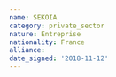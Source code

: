 ```yaml
---
name: SEKOIA
category: private_sector
nature: Entreprise
nationality: France
alliance: 
date_signed: '2018-11-12'
---
```

    